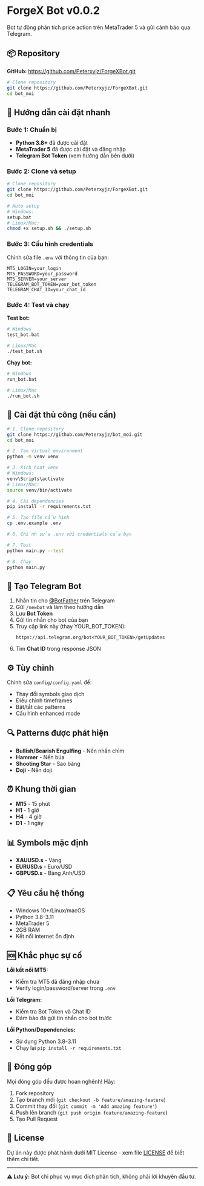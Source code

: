 # ForgeX Bot v0.0.2

Bot tự động phân tích price action trên MetaTrader 5 và gửi cảnh báo qua Telegram.

## 📦 Repository

**GitHub:** https://github.com/Peterxyjz/ForgeXBot.git

```bash
# Clone repository
git clone https://github.com/Peterxyjz/ForgeXBot.git
cd bot_moi
```

## 🚀 Hướng dẫn cài đặt nhanh

### Bước 1: Chuẩn bị
- **Python 3.8+** đã được cài đặt
- **MetaTrader 5** đã được cài đặt và đăng nhập
- **Telegram Bot Token** (xem hướng dẫn bên dưới)

### Bước 2: Clone và setup

```bash
# Clone repository
git clone https://github.com/Peterxyjz/ForgeXBot.git
cd bot_moi

# Auto setup
# Windows:
setup.bat
# Linux/Mac:
chmod +x setup.sh && ./setup.sh
```

### Bước 3: Cấu hình credentials

Chỉnh sửa file `.env` với thông tin của bạn:
```env
MT5_LOGIN=your_login
MT5_PASSWORD=your_password  
MT5_SERVER=your_server
TELEGRAM_BOT_TOKEN=your_bot_token
TELEGRAM_CHAT_ID=your_chat_id
```

### Bước 4: Test và chạy

**Test bot:**
```bash
# Windows
test_bot.bat

# Linux/Mac
./test_bot.sh
```

**Chạy bot:**
```bash
# Windows
run_bot.bat

# Linux/Mac  
./run_bot.sh
```

## 🔧 Cài đặt thủ công (nếu cần)

```bash
# 1. Clone repository
git clone https://github.com/Peterxyjz/bot_moi.git
cd bot_moi

# 2. Tạo virtual environment
python -m venv venv

# 3. Kích hoạt venv
# Windows:
venv\Scripts\activate
# Linux/Mac:
source venv/bin/activate

# 4. Cài dependencies
pip install -r requirements.txt

# 5. Tạo file cấu hình
cp .env.example .env

# 6. Chỉnh sửa .env với credentials của bạn

# 7. Test
python main.py --test

# 8. Chạy
python main.py
```

## 📱 Tạo Telegram Bot

1. Nhắn tin cho [@BotFather](https://t.me/BotFather) trên Telegram
2. Gửi `/newbot` và làm theo hướng dẫn
3. Lưu **Bot Token** 
4. Gửi tin nhắn cho bot của bạn
5. Truy cập link này (thay YOUR_BOT_TOKEN):
   ```
   https://api.telegram.org/bot<YOUR_BOT_TOKEN>/getUpdates
   ```
6. Tìm **Chat ID** trong response JSON

## ⚙️ Tùy chỉnh

Chỉnh sửa `config/config.yaml` để:
- Thay đổi symbols giao dịch 
- Điều chỉnh timeframes
- Bật/tắt các patterns
- Cấu hình enhanced mode

## 🔍 Patterns được phát hiện

- **Bullish/Bearish Engulfing** - Nến nhấn chìm
- **Hammer** - Nến búa  
- **Shooting Star** - Sao băng
- **Doji** - Nến doji

## ⏰ Khung thời gian

- **M15** - 15 phút
- **H1** - 1 giờ
- **H4** - 4 giờ  
- **D1** - 1 ngày

## 📊 Symbols mặc định

- **XAUUSD.s** - Vàng
- **EURUSD.s** - Euro/USD
- **GBPUSD.s** - Bảng Anh/USD

## 📋 Yêu cầu hệ thống

- Windows 10+/Linux/macOS
- Python 3.8-3.11
- MetaTrader 5 
- 2GB RAM
- Kết nối internet ổn định

## 🆘 Khắc phục sự cố

**Lỗi kết nối MT5:**
- Kiểm tra MT5 đã đăng nhập chưa
- Verify login/password/server trong `.env`

**Lỗi Telegram:**  
- Kiểm tra Bot Token và Chat ID
- Đảm bảo đã gửi tin nhắn cho bot trước

**Lỗi Python/Dependencies:**
- Sử dụng Python 3.8-3.11
- Chạy lại `pip install -r requirements.txt`

## 🤝 Đóng góp

Mọi đóng góp đều được hoan nghênh! Hãy:
1. Fork repository
2. Tạo branch mới (`git checkout -b feature/amazing-feature`)
3. Commit thay đổi (`git commit -m 'Add amazing feature'`)
4. Push lên branch (`git push origin feature/amazing-feature`)
5. Tạo Pull Request

## 📄 License

Dự án này được phát hành dưới MIT License - xem file [LICENSE](LICENSE) để biết thêm chi tiết.

---
**⚠️ Lưu ý:** Bot chỉ phục vụ mục đích phân tích, không phải lời khuyên đầu tư.
